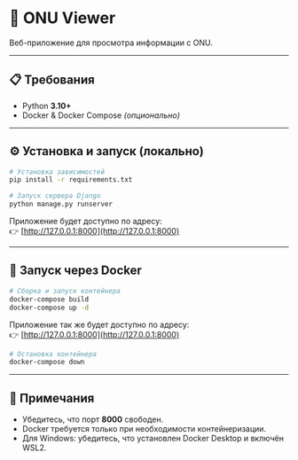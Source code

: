 # 📡 ONU Viewer

Веб-приложение для просмотра информации с ONU.

---

## 📋 Требования

- Python **3.10+**
- Docker & Docker Compose *(опционально)*

---

## ⚙️ Установка и запуск (локально)

```bash
# Установка зависимостей
pip install -r requirements.txt

# Запуск сервера Django
python manage.py runserver
```

Приложение будет доступно по адресу:  
👉 [http://127.0.0.1:8000](http://127.0.0.1:8000)

---

## 🐳 Запуск через Docker

```bash
# Сборка и запуск контейнера
docker-compose build
docker-compose up -d
```

Приложение так же будет доступно по адресу:  
👉 [http://127.0.0.1:8000](http://127.0.0.1:8000)

```bash
# Остановка контейнера
docker-compose down
```

---

## 🧩 Примечания

- Убедитесь, что порт **8000** свободен.
- Docker требуется только при необходимости контейнеризации.
- Для Windows: убедитесь, что установлен Docker Desktop и включён WSL2.
